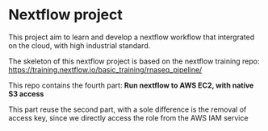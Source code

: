 # Nextflow project

This project aim to learn and develop a nextflow workflow that intergrated on the cloud, with high industrial standard.

The skeleton of this nextflow project is based on the nextflow training repo: https://training.nextflow.io/basic_training/rnaseq_pipeline/

This repo contains the fourth part: **Run nextflow to AWS EC2, with native S3 access**

This part reuse the second part, with a sole difference is the removal of access key, since we directly access the role from the AWS IAM service 